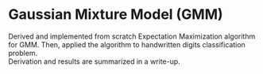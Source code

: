 # Gaussian Mixture Model (GMM)

Derived and implemented from scratch Expectation Maximization algorithm for GMM. Then, applied the algorithm to handwritten digits classification problem.  
Derivation and results are summarized in a write-up.
